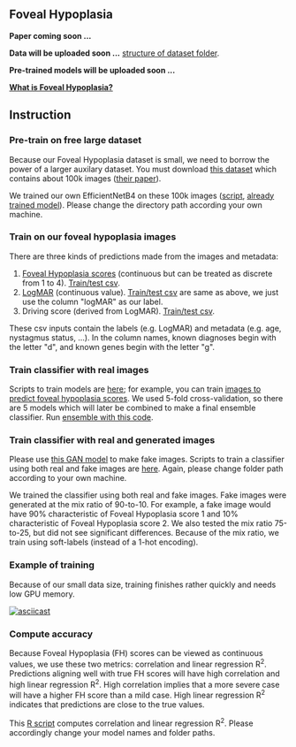 ## Foveal Hypoplasia

**Paper coming soon ...**

**Data will be uploaded soon ...** [structure of dataset folder](https://asciinema.org/a/435740).

**Pre-trained models will be uploaded soon ...**

**[What is Foveal Hypoplasia?](https://en.wikipedia.org/wiki/Macular_hypoplasia)**


## Instruction 

### Pre-train on free large dataset

Because our Foveal Hypoplasia dataset is small, we need to borrow the power of a larger auxilary dataset. You must download [this dataset](https://data.mendeley.com/datasets/rscbjbr9sj/3) which contains about 100k images ([their paper](https://pubmed.ncbi.nlm.nih.gov/29474911/)).

We trained our own EfficientNetB4 on these 100k images ([script](https://github.com/datduong/ClassifyFovealHypoplasia/blob/5cffa3ea8694d25b89bde3dab07b04895cf0da65/Experiment/Scripts/train_100k_oct.sh), [already trained model]()). Please change the directory path according your own machine. 


### Train on our foveal hypoplasia images

There are three kinds of predictions made from the images and metadata: 
1. [Foveal Hypoplasia scores](https://www.researchgate.net/figure/Schematic-demonstrating-the-Leicester-Grading-System-for-Foveal-Hypoplasia-showing_fig1_337025851) (continuous but can be treated as discrete from 1 to 4). [Train/test csv](https://github.com/datduong/ClassifyFovealHypoplasia/blob/master/TrainTestInputs/FH_OCTs_label_train_input.csv).
2. [LogMAR](https://en.wikipedia.org/wiki/LogMAR_chart) (continuous value). [Train/test csv](https://github.com/datduong/ClassifyFovealHypoplasia/blob/master/TrainTestInputs/FH_OCTs_label_train_input.csv) are same as above, we just use the column "logMAR" as our label.
3. Driving score (derived from LogMAR). [Train/test csv](https://github.com/datduong/ClassifyFovealHypoplasia/blob/master/TrainTestInputs/FH_OCTs_label_train_input_driving.csv).

These csv inputs contain the labels (e.g. LogMAR) and metadata (e.g. age, nystagmus status, ...). In the column names, known diagnoses begin with the letter "d", and known genes begin with the letter "g".

### Train classifier with real images

Scripts to train models are [here](https://github.com/datduong/ClassifyFovealHypoplasia/tree/master/Experiment/Scripts); for example, you can train [images to predict foveal hypoplasia scores](https://github.com/datduong/ClassifyFovealHypoplasia/tree/master/Experiment/Scripts/Img_FH_score). We used 5-fold cross-validation, so there are 5 models which will later be combined to make a final ensemble classifier. Run [ensemble with this code](https://github.com/datduong/ClassifyFovealHypoplasia/blob/master/ensemble.sh). 

### Train classifier with real and generated images

Please use [this GAN model]() to make fake images. Scripts to train a classifier using both real and fake images are [here](https://github.com/datduong/ClassifyFovealHypoplasia/tree/master/Experiment/Scripts/Img_withfake_FH_score). Again, please change folder path according to your own machine. 

We trained the classifier using both real and fake images. Fake images were generated at the mix ratio of 90-to-10. For example, a fake image would have 90% characteristic of Foveal Hypoplasia score 1 and 10% characteristic of Foveal Hypoplasia score 2. We also tested the mix ratio 75-to-25, but did not see significant differences. Because of the mix ratio, we train using soft-labels (instead of a 1-hot encoding). 

### Example of training

Because of our small data size, training finishes rather quickly and needs low GPU memory. 

[![asciicast](https://asciinema.org/a/435777.svg)](https://asciinema.org/a/435777)


### Compute accuracy

Because Foveal Hypoplasia (FH) scores can be viewed as continuous values, we use these two metrics: correlation and linear regression R<sup>2</sup>. Predictions aligning well with true FH scores will have high correlation and high linear regression R<sup>2</sup>. High correlation implies that a more severe case will have a higher FH score than a mild case. High linear regression R<sup>2</sup> indicates that predictions are close to the true values. 

This [R script](https://github.com/datduong/ClassifyFovealHypoplasia/blob/cd5aa355698d237ccf024f94b3e6ef4e22fcbb39/GetFinalCorrR2.R) computes correlation and linear regression R<sup>2</sup>. Please accordingly change your model names and folder paths. 

